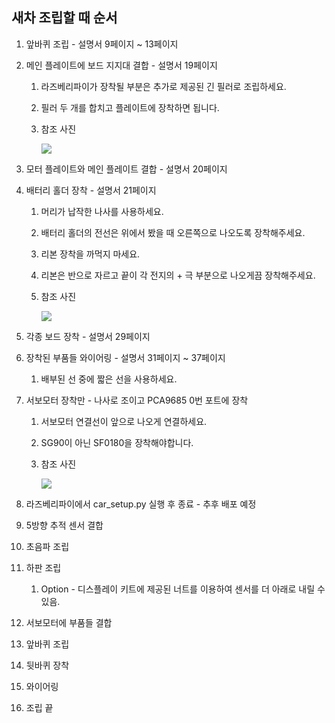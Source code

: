 ## 새차 조립할 때 순서

1. 앞바퀴 조립 - 설명서 9페이지 ~ 13페이지

2. 메인 플레이트에 보드 지지대 결합 - 설명서 19페이지

   1. 라즈베리파이가 장착될 부분은 추가로 제공된 긴 필러로 조립하세요.

   2. 필러 두 개를 합치고 플레이트에 장착하면 됩니다.

   3. 참조 사진

      ![](http://drive.google.com/uc?export=view&id=1EJpAIuIkVFw7wFKB6unkGmaLqPbjiaR2)

3. 모터 플레이트와 메인 플레이트 결합 - 설명서 20페이지

4. 배터리 홀더 장착 - 설명서 21페이지
   1. 머리가 납작한 나사를 사용하세요.

   2. 배터리 홀더의 전선은 위에서 봤을 때 오른쪽으로 나오도록 장착해주세요.

   3. 리본 장착을 까먹지 마세요.

   4. 리본은 반으로 자르고 끝이 각 전지의 + 극 부분으로 나오게끔 장착해주세요.

   5. 참조 사진

      ![](http://drive.google.com/uc?export=view&id=1OCoifhUOq3MiO5djNAalHzHfk3SQdHP1)

5. 각종 보드 장착 - 설명서 29페이지

6. 장착된 부품들 와이어링 - 설명서 31페이지 ~ 37페이지

   1. 배부된 선 중에 짧은 선을 사용하세요.

7. 서보모터 장착만 - 나사로 조이고 PCA9685 0번 포트에 장착

   1. 서보모터 연결선이 앞으로 나오게 연결하세요.

   2. SG90이 아닌 SF0180을 장착해야합니다.

   3. 참조 사진

      ![](http://drive.google.com/uc?export=view&id=1TKvFZqh-KJjZvSnn955xRAK3ySWCzjmD)

8. 라즈베리파이에서 car_setup.py 실행 후 종료 - 추후 배포 예정

9. 5방향 추적 센서 결합

10. 초음파 조립

11. 하판 조립 

    1. Option - 디스플레이 키트에 제공된 너트를 이용하여 센서를 더 아래로 내릴 수 있음.

12. 서보모터에 부품들 결합

13. 앞바퀴 조립

14. 뒷바퀴 장착

15. 와이어링

16. 조립 끝